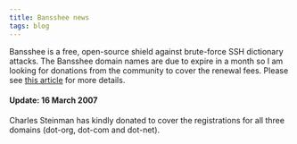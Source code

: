 ```yaml
---
title: Bansshee news
tags: blog
---
```


Bansshee is a free, open-source shield against brute-force SSH dictionary attacks. The Bansshee domain names are due to expire in a month so I am looking for donations from the community to cover the renewal fees. Please see [this article](http://wincent.com/a/about/wincent/weblog/archives/2007/03/a_call_for_help.php) for more details.

#### Update: 16 March 2007

Charles Steinman has kindly donated to cover the registrations for all three domains (dot-org, dot-com and dot-net).
